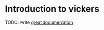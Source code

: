 # Introduction to vickers

TODO: write [great documentation](http://jacobian.org/writing/what-to-write/)
